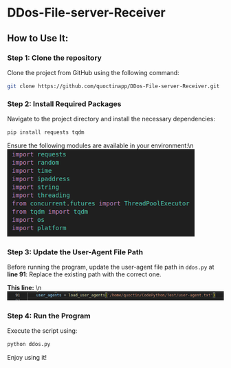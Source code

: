 # DDos-File-server-Receiver

## How to Use It:

### Step 1: Clone the repository
Clone the project from GitHub using the following command:
```bash
git clone https://github.com/quoctinapp/DDos-File-server-Receiver.git
```

### Step 2: Install Required Packages
Navigate to the project directory and install the necessary dependencies:
```bash
pip install requests tqdm
```
Ensure the following modules are available in your environment:\n
![alt text](https://github.com/quoctinapp/DDos-File-server-Receiver/blob/main/required_module.png?raw=true)

### Step 3: Update the User-Agent File Path
Before running the program, update the user-agent file path in `ddos.py` at **line 91**:
Replace the existing path with the correct one.

**This line:** \n
![alt text](https://github.com/quoctinapp/DDos-File-server-Receiver/blob/main/Line_91.png?raw=true)

### Step 4: Run the Program
Execute the script using:
```bash
python ddos.py
```
Enjoy using it!

